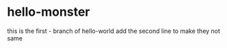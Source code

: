 hello-monster
===========

this is the first - branch of hello-world
add the second line to make they not same
